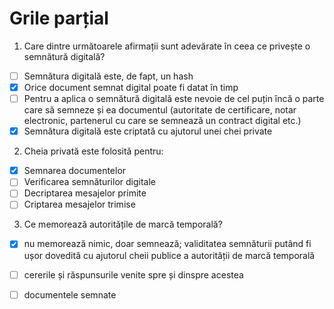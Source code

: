 # Grile parțial

1. Care dintre următoarele afirmații sunt adevărate în ceea ce privește o semnătură digitală?

- [ ] Semnătura digitală este, de fapt, un hash
- [x] Orice document semnat digital poate fi datat în timp
- [ ] Pentru a aplica o semnătură digitală este nevoie de cel puțin încă o parte care să semneze și ea documentul (autoritate de certificare, notar electronic, partenerul cu care se semnează un contract digital etc.)
- [x] Semnătura digitală este criptată cu ajutorul unei chei private

2. Cheia privată este folosită pentru:

- [x] Semnarea documentelor
- [ ] Verificarea semnăturilor digitale
- [ ] Decriptarea mesajelor primite
- [ ] Criptarea mesajelor trimise

3. Ce memorează autoritățile de marcă temporală?

- [x] nu memorează nimic, doar semnează; validitatea semnăturii putând fi ușor dovedită cu ajutorul cheii publice a autorității de marcă temporală
- [ ] cererile și răspunsurile venite spre și dinspre acestea
- [ ] documentele semnate

